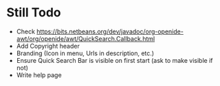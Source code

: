 # Still Todo

* Check https://bits.netbeans.org/dev/javadoc/org-openide-awt/org/openide/awt/QuickSearch.Callback.html
* Add Copyright header
* Branding (Icon in menu, Urls in description, etc.)
* Ensure Quick Search Bar is visible on first start (ask to make visible if not)
* Write help page